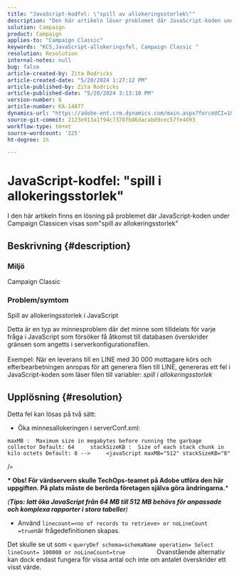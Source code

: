 ```yaml
---
title: "JavaScript-kodfel: \"spill av allokeringsstorlek\""
description: "Den här artikeln löser problemet där JavaScript-koden under Campaign Classicen visas som \"spill av allokeringsstorlek\""
solution: Campaign
product: Campaign
applies-to: "Campaign Classic"
keywords: "KCS,JavaScript-allokeringsfel, Campaign Classic "
resolution: Resolution
internal-notes: null
bug: false
article-created-by: Zita Rodricks
article-created-date: "5/20/2024 1:27:12 PM"
article-published-by: Zita Rodricks
article-published-date: "5/20/2024 3:13:10 PM"
version-number: 6
article-number: KA-14877
dynamics-url: "https://adobe-ent.crm.dynamics.com/main.aspx?forceUCI=1&pagetype=entityrecord&etn=knowledgearticle&id=c63cf8a8-ac16-ef11-9f8a-6045bd026dc7"
source-git-commit: 2123e913a1f94c7378fb86dacabd9cec57fe4693
workflow-type: tm+mt
source-wordcount: '225'
ht-degree: 1%

---
```


# JavaScript-kodfel: &quot;spill i allokeringsstorlek&quot;


I den här artikeln finns en lösning på problemet där JavaScript-koden under Campaign Classicen visas som&quot;spill av allokeringsstorlek&quot;

## Beskrivning {#description}


### Miljö

Campaign Classic

### Problem/symtom

Spill av allokeringsstorlek i JavaScript

Detta är en typ av minnesproblem där det minne som tilldelats för varje fråga i JavaScript som försöker få åtkomst till databasen överskrider gränsen som angetts i serverkonfigurationsfilen.
<br><br>Exempel: När en leverans till en LINE med 30 000 mottagare körs och efterbearbetningen anropas för att generera filen till LINE, genereras ett fel i JavaScript-koden som läser filen till variabler: *spill i allokeringsstorlek*









## Upplösning {#resolution}

Detta fel kan lösas på två sätt:<br>
- Öka minnesallokeringen i serverConf.xml:





```
maxMB :  Maximum size in megabytes before running the garbage collector Default: 64     stackSizeKB :  Size of each stack chunk in kilo octets Default: 8 -->     <javaScript maxMB="512" stackSizeKB="8"
```

/`>`


<b>* Obs! För värdservern skulle TechOps-teamet på Adobe utföra den här uppgiften. På plats måste de berörda företagen själva göra ändringarna.</b>*



*(<b>Tips: I</b><b>att öka JavaScript från 64 MB till 512 MB behövs för anpassade och komplexa rapporter i stora tabeller</b>)*



- Använd `linecount=<no of records to retrieve> or noLineCount =true`när frågedefinitionen skapas.


Det skulle se ut som `<` `queryDef schema=schemaName operation= Select lineCount= 100000 or noLineCount=true`
                 Ovanstående alternativ kan dock endast fungera för vissa antal och inte om antalet överskrider ett visst värde.
